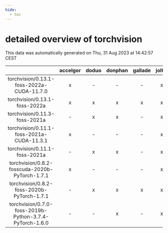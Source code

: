 ```yaml
---
hide:
  - toc
---
```


detailed overview of torchvision
================================


This data was automatically generated on Thu, 31 Aug 2023 at 14:42:57 CEST  

| |accelgor|doduo|donphan|gallade|joltik|skitty|swalot|victini|
| :---: | :---: | :---: | :---: | :---: | :---: | :---: | :---: | :---: |
|torchvision/0.13.1-foss-2022a-CUDA-11.7.0|x|-|-|-|x|-|-|-|
|torchvision/0.13.1-foss-2022a|x|x|x|x|x|x|x|x|
|torchvision/0.11.3-foss-2021a|-|x|x|-|x|x|x|x|
|torchvision/0.11.1-foss-2021a-CUDA-11.3.1|x|-|-|-|x|-|-|-|
|torchvision/0.11.1-foss-2021a|-|x|x|-|x|x|x|x|
|torchvision/0.8.2-fosscuda-2020b-PyTorch-1.7.1|x|-|-|-|x|-|-|-|
|torchvision/0.8.2-foss-2020b-PyTorch-1.7.1|-|x|x|x|x|x|x|x|
|torchvision/0.7.0-foss-2019b-Python-3.7.4-PyTorch-1.6.0|-|-|x|-|x|x|-|x|
